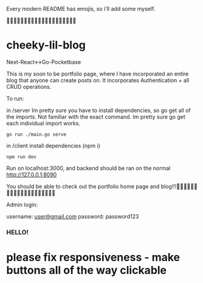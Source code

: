 Every modern README has emojis, so i'll add some myself.

🐐🥇🥳🎊🐐🥇🥳🎊🐐🥇🥳🎊🐐🥇🥳🎊🐐🥇🥳🎊

# cheeky-lil-blog
Next-React&lt;->Go-Pocketbase

This is my soon to be portfolio page, where I have incorporated an entire blog that anyone can create posts on. It incorporates Authentication + all CRUD operations.

To run:


in /server
Im pretty sure you have to install dependencies, so go get all of the imports. Not familiar with the exact command. Im pretty sure go get each individual import works.
```
go run ./main.go serve
```



in /client
install dependencies (npm i)
```
npm run dev
```
Run on localhost:3000, and backend should be ran on the normal http://127.0.0.1:8090

You should be able to check out the portfolio home page and blog!!!🐐🥇🥳🎊🐐🥇🥳🎊🐐🥇🥳🎊🐐🥇🥳🎊🐐🥇🥳🎊

Admin login:

username: user@gmail.com
password: password123


### HELLO!
# please fix responsiveness - make buttons all of the way clickable
# 
